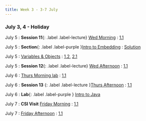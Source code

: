 ```yaml
---
title: Week 3 - 3-7 July
---
```


### July 3, 4 - Holiday

July 5
: **Session 11**{: .label .label-lecture} [Wed Morning](lecture/ses11-July5-Wed-morn-DR.md)
  : [1.1](#)

July 5
: **Section**{: .label .label-purple }[Intro to Embedding](./lecture/lec10)
  : [Solution](#)

July 5
: [Variables & Objects](#)
  : [1.2](#), [2.1](#)

July 5
: **Session 12**{: .label .label-lecture} [Wed Afternoon](lecture/ses12-July5-Wed-aft-DR.md)
  : [1.1](#)

July 6
: [Thurs Morning lab]()
  : [1.1](#)

July 6
: **Session 13** {: .label .label-lecture }[Thurs Afternoon](lecture/ses13-July6-Thursday-aft-DR.md)
  : [1.1](#)

July 6
: **Lab**{: .label .label-purple } [Intro to Java](#)

July 7
: **CSI Visit** [Friday Morning]()
  : [1.1](#)

July 7
: [Friday Afternoon]()
  : [1.1](#)


